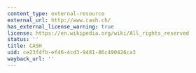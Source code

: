 ```yaml
---
content_type: external-resource
external_url: http://www.cash.ch/
has_external_license_warning: true
license: https://en.wikipedia.org/wiki/All_rights_reserved
status: ''
title: CASH
uid: ce23f4fb-ef46-4cd3-9481-86c490426ca3
wayback_url: ''
---
```

